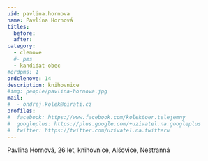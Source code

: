 ```yaml
---
uid: pavlina.hornova 
name: Pavlína Hornová 
titles:
  before:  
  after: 
category:
  - clenove
  #- pms
  - kandidat-obec
#ordpms: 1
ordclenove: 14
description: knihovnice
#img: people/pavlina-hornova.jpg 
mail:
#  - ondrej.kolek@pirati.cz
profiles:
#  facebook: https://www.facebook.com/kolektoer.telejemny
#  googleplus: https://plus.google.com/+uzivatel.na.googleplus
#  twitter: https://twitter.com/uzivatel.na.twitteru
---
```


Pavlína Hornová, 26 let, knihovnice, Alšovice, Nestranná